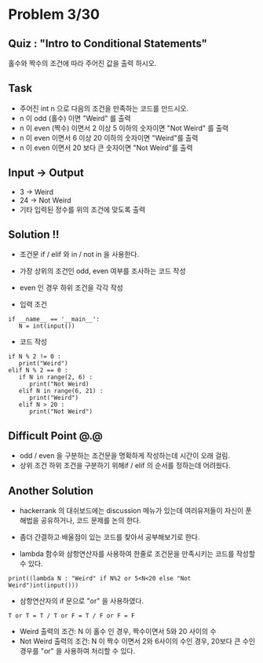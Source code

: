 # Problem 3/30

## Quiz : "Intro to Conditional Statements"
홀수와 짝수의 조건에 따라 주어진 값을 출력 하시오.

## Task
- 주어진 int n 으로 다음의 조건을 만족하는 코드를 만드시오.
- n 이 odd (홀수) 이면 "Weird" 를 출력
- n 이 even (짝수) 이면서 2 이상 5 이하의 숫자이면 "Not Weird" 를 출력
- n 이 even 이면서 6 이상 20 이하의 숫자이면 "Weird"를 출력
- n 이 even 이면서 20 보다 큰 숫자이면 "Not Weird"를 출력

## Input -> Output
- 3 -> Weird
- 24 -> Not Weird
- 기타 입력된 정수를 위의 조건에 맞도록 출력

## Solution !!
- 조건문 if / elif 와 in / not in 을 사용한다.
- 가장 상위의 조건인 odd, even 여부를 조사하는 코드 작성
- even 인 경우 하위 조건을 각각 작성

- 입력 조건
```
if __name__ == '__main__':
   N = int(input())
```
- 코드 작성
```
if N % 2 != 0 :
   print("Weird")
elif N % 2 == 0 :
   if N in range(2, 6) :
      print("Not Weird)
   elif N in range(6, 21) :
      print("Weird")
   elif N > 20 :
      print("Not Weird")
```
## Difficult Point @.@
- odd / even 을 구분하는 조건문을 명확하게 작성하는데 시간이 오래 걸림.
- 상위 조건 하위 조건을 구분하기 위해if / elif 의 순서를 정하는데 어려웠다.

## Another Solution
- hackerrank 의 대쉬보드에는 discussion 메뉴가 있는데 여러유저들이 자신이 푼 해법을 공유하거나, 코드 문제를 논의 한다.
- 좀더 간결하고 배울점이 있는 코드를 찾아서 공부해보기로 한다.

- lambda 함수와 삼항연산자를 사용하여 한줄로 조건문을 만족시키는 코드를 작성할 수 있다.
```
print((lambda N : "Weird" if N%2 or 5<N<20 else "Not Weird")int(input()))
```
- 삼항연산자의 if 문으로 "or" 을 사용하였다.
```
T or T = T / T or F = T / F or F = F
```
- Weird 출력의 조건: N 이 홀수 인 경우, 짝수이면서 5와 20 사이의 수
- Not Weird 출력의 조건: N 이 짝수 이면서 2와 6사이의 수인 경우, 20보다 큰 수인 경우를 "or" 을 사용하여 처리할 수 있다.
